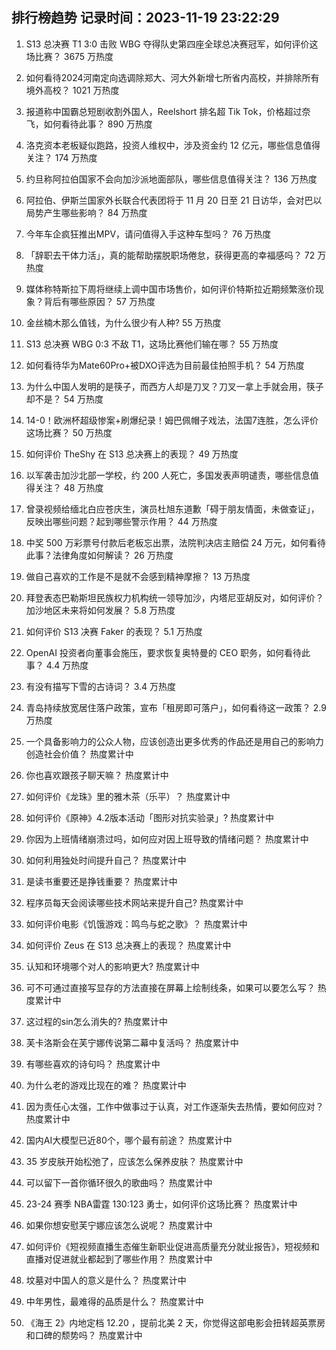 
## 排行榜趋势 记录时间：2023-11-19 23:22:29
  
  1. S13 总决赛 T1 3:0 击败 WBG 夺得队史第四座全球总决赛冠军，如何评价这场比赛？ 3675 万热度
    
  2. 如何看待2024河南定向选调除郑大、河大外新增七所省内高校，并排除所有境外高校？ 1021 万热度
    
  3. 报道称中国霸总短剧收割外国人，Reelshort 排名超 Tik Tok，价格超过奈飞，如何看待此事？ 890 万热度
    
  4. 洛克资本老板疑似跑路，投资人维权中，涉及资金约 12 亿元，哪些信息值得关注？ 174 万热度
    
  5. 约旦称阿拉伯国家不会向加沙派地面部队，哪些信息值得关注？ 136 万热度
    
  6. 阿拉伯、伊斯兰国家外长联合代表团将于 11 月 20 日至 21 日访华，会对巴以局势产生哪些影响？ 84 万热度
    
  7. 今年车企疯狂推出MPV，请问值得入手这种车型吗？ 76 万热度
    
  8. 「辞职去干体力活」，真的能帮助摆脱职场倦怠，获得更高的幸福感吗？ 72 万热度
    
  9. 媒体称特斯拉下周将继续上调中国市场售价，如何评价特斯拉近期频繁涨价现象？背后有哪些原因？ 57 万热度
    
  10. 金丝楠木那么值钱，为什么很少有人种? 55 万热度
    
  11. S13 总决赛 WBG 0:3 不敌 T1，这场比赛他们输在哪？ 55 万热度
    
  12. 如何看待华为Mate60Pro+被DXO评选为目前最佳拍照手机？ 54 万热度
    
  13. 为什么中国人发明的是筷子，而西方人却是刀叉？刀叉一拿上手就会用，筷子却不是？ 54 万热度
    
  14. 14-0！欧洲杯超级惨案+刷爆纪录！姆巴佩帽子戏法，法国7连胜，怎么评价这场比赛？ 50 万热度
    
  15. 如何评价 TheShy 在 S13 总决赛上的表现？ 49 万热度
    
  16. 以军袭击加沙北部一学校，约 200 人死亡，多国发表声明谴责，哪些信息值得关注？ 48 万热度
    
  17. 曾录视频给缅北白应苍庆生，演员杜旭东道歉「碍于朋友情面，未做查证」，反映出哪些问题？起到哪些警示作用？ 44 万热度
    
  18. 中奖 500 万彩票号付款后老板忘出票，法院判决店主赔偿 24 万元，如何看待此事？法律角度如何解读？ 26 万热度
    
  19. 做自己喜欢的工作是不是就不会感到精神摩擦？ 13 万热度
    
  20. 拜登表态巴勒斯坦民族权力机构统一领导加沙，内塔尼亚胡反对，如何评价？加沙地区未来将如何发展？ 5.8 万热度
    
  21. 如何评价 S13 决赛 Faker 的表现？ 5.1 万热度
    
  22. OpenAI 投资者向董事会施压，要求恢复奥特曼的 CEO 职务，如何看待此事？ 4.4 万热度
    
  23. 有没有描写下雪的古诗词？ 3.4 万热度
    
  24. 青岛持续放宽居住落户政策，宣布「租房即可落户」，如何看待这一政策？ 2.9 万热度
    
  25. 一个具备影响力的公众人物，应该创造出更多优秀的作品还是用自己的影响力创造社会价值？ 热度累计中
    
  26. 你也喜欢跟孩子聊天嘛？ 热度累计中
    
  27. 如何评价《龙珠》里的雅木茶（乐平）？ 热度累计中
    
  28. 如何评价《原神》4.2版本活动「图形对抗实验录」? 热度累计中
    
  29. 你因为上班情绪崩溃过吗，如何应对因上班导致的情绪问题？ 热度累计中
    
  30. 如何利用独处时间提升自己？ 热度累计中
    
  31. 是读书重要还是挣钱重要？ 热度累计中
    
  32. 程序员每天会阅读哪些技术网站来提升自己? 热度累计中
    
  33. 如何评价电影《饥饿游戏：鸣鸟与蛇之歌》？ 热度累计中
    
  34. 如何评价 Zeus 在 S13 总决赛上的表现？ 热度累计中
    
  35. 认知和环境哪个对人的影响更大? 热度累计中
    
  36. 可不可通过直接写显存的方法直接在屏幕上绘制线条，如果可以要怎么写？ 热度累计中
    
  37. 这过程的sin怎么消失的? 热度累计中
    
  38. 芙卡洛斯会在芙宁娜传说第二幕中复活吗？ 热度累计中
    
  39. 有哪些喜欢的诗句吗？ 热度累计中
    
  40. 为什么老的游戏比现在的难？ 热度累计中
    
  41. 因为责任心太强，工作中做事过于认真，对工作逐渐失去热情，要如何应对？ 热度累计中
    
  42. 国内AI大模型已近80个，哪个最有前途？ 热度累计中
    
  43. 35 岁皮肤开始松弛了，应该怎么保养皮肤？ 热度累计中
    
  44. 可以留下一首你循环很久的歌曲吗？ 热度累计中
    
  45. 23-24 赛季 NBA雷霆 130:123 勇士，如何评价这场比赛？ 热度累计中
    
  46. 如果你想安慰芙宁娜应该怎么说呢？ 热度累计中
    
  47. 如何评价《短视频直播生态催生新职业促进高质量充分就业报告》，短视频和直播对促进就业都起到了哪些作用？ 热度累计中
    
  48. 坟墓对中国人的意义是什么？ 热度累计中
    
  49. 中年男性，最难得的品质是什么？ 热度累计中
    
  50. 《海王 2》内地定档 12.20 ，提前北美 2 天，你觉得这部电影会扭转超英票房和口碑的颓势吗？ 热度累计中
    